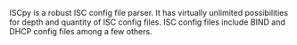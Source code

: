 ISCpy is a robust ISC config file parser. It has virtually unlimited possibilities for depth and quantity of ISC config files. ISC config files include BIND and DHCP config files among a few others.